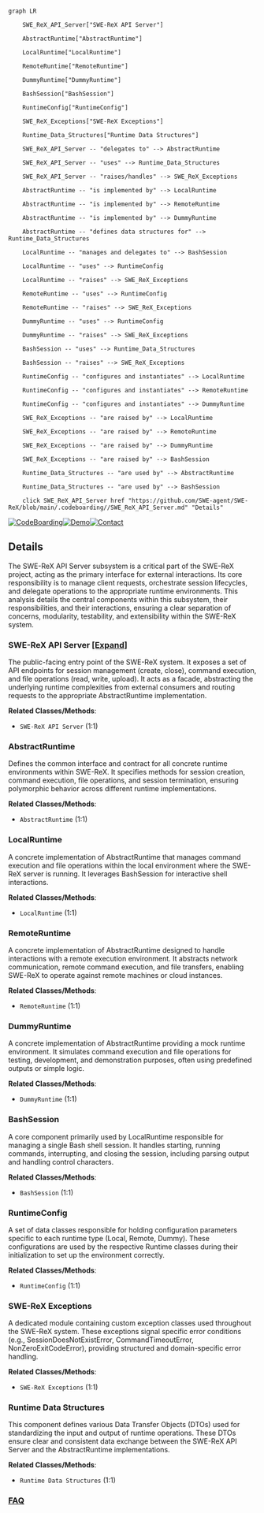 ```mermaid

graph LR

    SWE_ReX_API_Server["SWE-ReX API Server"]

    AbstractRuntime["AbstractRuntime"]

    LocalRuntime["LocalRuntime"]

    RemoteRuntime["RemoteRuntime"]

    DummyRuntime["DummyRuntime"]

    BashSession["BashSession"]

    RuntimeConfig["RuntimeConfig"]

    SWE_ReX_Exceptions["SWE-ReX Exceptions"]

    Runtime_Data_Structures["Runtime Data Structures"]

    SWE_ReX_API_Server -- "delegates to" --> AbstractRuntime

    SWE_ReX_API_Server -- "uses" --> Runtime_Data_Structures

    SWE_ReX_API_Server -- "raises/handles" --> SWE_ReX_Exceptions

    AbstractRuntime -- "is implemented by" --> LocalRuntime

    AbstractRuntime -- "is implemented by" --> RemoteRuntime

    AbstractRuntime -- "is implemented by" --> DummyRuntime

    AbstractRuntime -- "defines data structures for" --> Runtime_Data_Structures

    LocalRuntime -- "manages and delegates to" --> BashSession

    LocalRuntime -- "uses" --> RuntimeConfig

    LocalRuntime -- "raises" --> SWE_ReX_Exceptions

    RemoteRuntime -- "uses" --> RuntimeConfig

    RemoteRuntime -- "raises" --> SWE_ReX_Exceptions

    DummyRuntime -- "uses" --> RuntimeConfig

    DummyRuntime -- "raises" --> SWE_ReX_Exceptions

    BashSession -- "uses" --> Runtime_Data_Structures

    BashSession -- "raises" --> SWE_ReX_Exceptions

    RuntimeConfig -- "configures and instantiates" --> LocalRuntime

    RuntimeConfig -- "configures and instantiates" --> RemoteRuntime

    RuntimeConfig -- "configures and instantiates" --> DummyRuntime

    SWE_ReX_Exceptions -- "are raised by" --> LocalRuntime

    SWE_ReX_Exceptions -- "are raised by" --> RemoteRuntime

    SWE_ReX_Exceptions -- "are raised by" --> DummyRuntime

    SWE_ReX_Exceptions -- "are raised by" --> BashSession

    Runtime_Data_Structures -- "are used by" --> AbstractRuntime

    Runtime_Data_Structures -- "are used by" --> BashSession

    click SWE_ReX_API_Server href "https://github.com/SWE-agent/SWE-ReX/blob/main/.codeboarding//SWE_ReX_API_Server.md" "Details"

```



[![CodeBoarding](https://img.shields.io/badge/Generated%20by-CodeBoarding-9cf?style=flat-square)](https://github.com/CodeBoarding/GeneratedOnBoardings)[![Demo](https://img.shields.io/badge/Try%20our-Demo-blue?style=flat-square)](https://www.codeboarding.org/demo)[![Contact](https://img.shields.io/badge/Contact%20us%20-%20contact@codeboarding.org-lightgrey?style=flat-square)](mailto:contact@codeboarding.org)



## Details



The SWE-ReX API Server subsystem is a critical part of the SWE-ReX project, acting as the primary interface for external interactions. Its core responsibility is to manage client requests, orchestrate session lifecycles, and delegate operations to the appropriate runtime environments. This analysis details the central components within this subsystem, their responsibilities, and their interactions, ensuring a clear separation of concerns, modularity, testability, and extensibility within the SWE-ReX system.



### SWE-ReX API Server [[Expand]](./SWE_ReX_API_Server.md)

The public-facing entry point of the SWE-ReX system. It exposes a set of API endpoints for session management (create, close), command execution, and file operations (read, write, upload). It acts as a facade, abstracting the underlying runtime complexities from external consumers and routing requests to the appropriate AbstractRuntime implementation.





**Related Classes/Methods**:



- `SWE-ReX API Server` (1:1)





### AbstractRuntime

Defines the common interface and contract for all concrete runtime environments within SWE-ReX. It specifies methods for session creation, command execution, file operations, and session termination, ensuring polymorphic behavior across different runtime implementations.





**Related Classes/Methods**:



- `AbstractRuntime` (1:1)





### LocalRuntime

A concrete implementation of AbstractRuntime that manages command execution and file operations within the local environment where the SWE-ReX server is running. It leverages BashSession for interactive shell interactions.





**Related Classes/Methods**:



- `LocalRuntime` (1:1)





### RemoteRuntime

A concrete implementation of AbstractRuntime designed to handle interactions with a remote execution environment. It abstracts network communication, remote command execution, and file transfers, enabling SWE-ReX to operate against remote machines or cloud instances.





**Related Classes/Methods**:



- `RemoteRuntime` (1:1)





### DummyRuntime

A concrete implementation of AbstractRuntime providing a mock runtime environment. It simulates command execution and file operations for testing, development, and demonstration purposes, often using predefined outputs or simple logic.





**Related Classes/Methods**:



- `DummyRuntime` (1:1)





### BashSession

A core component primarily used by LocalRuntime responsible for managing a single Bash shell session. It handles starting, running commands, interrupting, and closing the session, including parsing output and handling control characters.





**Related Classes/Methods**:



- `BashSession` (1:1)





### RuntimeConfig

A set of data classes responsible for holding configuration parameters specific to each runtime type (Local, Remote, Dummy). These configurations are used by the respective Runtime classes during their initialization to set up the environment correctly.





**Related Classes/Methods**:



- `RuntimeConfig` (1:1)





### SWE-ReX Exceptions

A dedicated module containing custom exception classes used throughout the SWE-ReX system. These exceptions signal specific error conditions (e.g., SessionDoesNotExistError, CommandTimeoutError, NonZeroExitCodeError), providing structured and domain-specific error handling.





**Related Classes/Methods**:



- `SWE-ReX Exceptions` (1:1)





### Runtime Data Structures

This component defines various Data Transfer Objects (DTOs) used for standardizing the input and output of runtime operations. These DTOs ensure clear and consistent data exchange between the SWE-ReX API Server and the AbstractRuntime implementations.





**Related Classes/Methods**:



- `Runtime Data Structures` (1:1)









### [FAQ](https://github.com/CodeBoarding/GeneratedOnBoardings/tree/main?tab=readme-ov-file#faq)